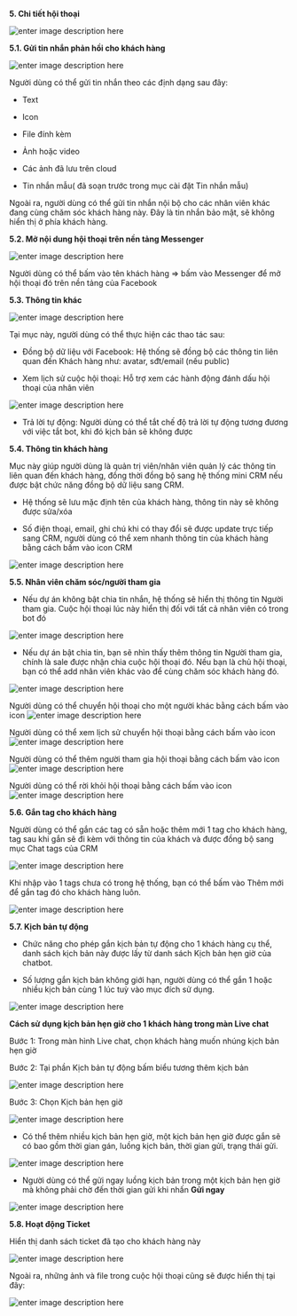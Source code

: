 **5. Chi tiết hội thoại**

![enter image description here](https://chatbizfly.mediacdn.vn/2022/07/08/chatbot/img_84jpg1657270023.jpg)

**5.1. Gửi tin nhắn phản hồi cho khách hàng**

![enter image description here](https://chatbizfly.mediacdn.vn/2022/07/08/chatbot/img_80jpg1657265117.jpg)

Người dùng có thể gửi tin nhắn theo các định dạng sau đây:

- Text

- Icon

- File đính kèm

- Ảnh hoặc video

- Các ảnh đã lưu trên cloud

- Tin nhắn mẫu( đã soạn trước trong mục cài đặt Tin nhắn mẫu)

Ngoài ra, người dùng có thể gửi tin nhắn nội bộ cho các nhân viên khác đang cùng chăm sóc khách hàng này. Đây là tin nhắn bảo mật, sẽ không hiển thị ở phía khách hàng.

**5.2.  Mở nội dung hội thoại trên nền tảng Messenger**

![enter image description here](https://chatbizfly.mediacdn.vn/2022/07/08/chatbot/img_81jpg1657266424.jpg)

Người dùng có thể bấm vào tên khách hàng => bấm vào Messenger để mở hội thoại đó trên nền tảng của Facebook

**5.3. Thông tin khác**

![enter image description here](https://chatbizfly.mediacdn.vn/2022/07/08/chatbot/img_82jpg1657266892.jpg)

Tại mục này, người dùng có thể thực hiện các thao tác sau:

- Đồng bộ dữ liệu với Facebook: Hệ thống sẽ đồng bộ các thông tin liên quan đến Khách hàng như: avatar, sđt/email (nếu public)

- Xem lịch sử cuộc hội thoại: Hỗ trợ xem các hành động đánh dấu hội thoại của nhân viên

![enter image description here](https://chatbizfly.mediacdn.vn/2022/07/08/chatbot/img_83jpg1657267172.jpg)

- Trả lời tự động: Người dùng có thể tắt chế độ trả lời tự động tương đương với việc tắt bot, khi đó kịch bản sẽ không được 

**5.4. Thông tin khách hàng**

Mục này giúp người dùng là quản trị viên/nhân viên quản lý các thông tin liên quan đến khách hàng, đồng thời đồng bộ sang hệ thống mini CRM nếu được bật chức năng đồng bộ dữ liệu sang CRM.

- Hệ thống sẽ lưu mặc định tên của khách hàng, thông tin này sẽ không được sửa/xóa

- Số điện thoại, email, ghi chú khi có thay đổi sẽ được update trực tiếp sang CRM, người dùng có thể xem nhanh thông tin của khách hàng bằng cách bấm vào icon CRM

![enter image description here](https://chatbizfly.mediacdn.vn/2022/07/08/chatbot/img_85jpg1657270165.jpg)

**5.5. Nhân viên chăm sóc/người tham gia**

- Nếu dự án không bật chia tin nhắn, hệ thống sẽ hiển thị thông tin Người tham gia. Cuộc hội thoại lúc này hiển thị đối với tất cả nhân viên có trong bot đó

![enter image description here](https://chatbizfly.mediacdn.vn/2022/07/08/chatbot/img_86jpg1657270237.jpg)

- Nếu dự án bật chia tin, bạn sẽ nhìn thấy thêm thông tin Người tham gia, chính là sale được nhận chia cuộc hội thoại đó. Nếu bạn là chủ hội thoại, bạn có thể add nhân viên khác vào để cùng chăm sóc khách hàng đó. 

![enter image description here](https://chatbizfly.mediacdn.vn/2022/07/08/chatbot/img_87jpg1657270302.jpg)

Người dùng có thể chuyển hội thoại cho một người khác bằng cách bấm vào icon ![enter image description here](https://chatbizfly.mediacdn.vn/2022/07/08/chatbot/img_88jpg1657270378.jpg)

Người dùng có thể xem lịch sử chuyển  hội thoại  bằng cách bấm vào icon ![enter image description here](https://chatbizfly.mediacdn.vn/2022/07/08/chatbot/img_89jpg1657270515.jpg)

Người dùng có thể thêm người tham gia hội thoại bằng cách bấm vào icon ![enter image description here](https://chatbizfly.mediacdn.vn/2022/07/08/chatbot/img_90jpg1657270568.jpg)

Người dùng có thể rời khỏi hội thoại bằng cách bấm vào icon ![enter image description here](https://chatbizfly.mediacdn.vn/2022/12/28/chatbot/img_outroomjpg1672216470.jpg)

**5.6. Gắn tag cho khách hàng**

Người dùng có thể gắn các tag có sẵn hoặc thêm mới 1 tag cho khách hàng, tag sau khi gắn sẽ đi kèm với thông tin của khách và được đồng bộ sang mục Chat tags của CRM 

![enter image description here](https://chatbizfly.mediacdn.vn/2022/07/08/chatbot/img_91jpg1657270645.jpg)

Khi nhập vào 1 tags chưa có trong hệ thống, bạn có thể bấm vào Thêm mới để gắn tag đó cho khách hàng luôn.

![enter image description here](https://chatbizfly.mediacdn.vn/2022/07/08/chatbot/img_92jpg1657270757.jpg)

**5.7. Kịch bản tự động**

 - Chức năng cho phép gắn kịch bản tự động cho 1 khách hàng cụ thể, danh sách kịch bản này được lấy từ danh sách Kịch bản hẹn giờ của chatbot. 
 
- Số lượng gắn kịch bản không giới hạn, người dùng có thể gắn 1 hoặc nhiều kịch bản cùng 1 lúc tuỳ vào mục đích sử dụng.
 
![enter image description here](https://chatbizfly.mediacdn.vn/2022/12/12/chatbot/img_Screenshot1png1670828802.png) 
 
**Cách sử dụng kịch bản hẹn giờ cho 1 khách hàng trong màn Live chat**

Bước 1: Trong màn hình Live chat, chọn khách hàng muốn nhúng kịch bản hẹn giờ

Bước 2: Tại phần Kịch bản tự động bấm biểu tương thêm kịch bản

![enter image description here](https://chatbizfly.mediacdn.vn/2022/12/12/chatbot/img_Screenshot2png1670829903.png)

Bước 3: Chọn Kịch bản hẹn giờ 

![enter image description here](https://chatbizfly.mediacdn.vn/2022/12/12/chatbot/img_Screenshot3png1670829972.png)

 - Có thể thêm nhiều kịch bản hẹn giờ, một kịch bản hẹn giờ được gắn sẽ có bao gồm thời gian gán, luồng kịch bản, thời gian gửi, trạng thái gửi.
 
 ![enter image description here](https://chatbizfly.mediacdn.vn/2022/12/12/chatbot/img_Screenshot5png1670830473.png)
 
 - Người dùng có thể gửi ngay luồng kịch bản trong một kịch bản hẹn giờ mà không phải chờ đến thời gian gửi khi nhấn **Gửi ngay**

 ![enter image description here](https://chatbizfly.mediacdn.vn/2022/12/12/chatbot/img_Screenshot4png1670830347.png)


**5.8. Hoạt động Ticket** 

Hiển thị danh sách ticket đã tạo cho khách hàng này

![enter image description here](https://chatbizfly.mediacdn.vn/2022/07/08/chatbot/img_93jpg1657271615.jpg)

Ngoài ra, những ảnh và file trong cuộc hội thoại cũng sẽ được hiển thị tại đây:

![enter image description here](https://static8.muarecdn.com/original/muare/images/2020/12/26/5827656_35.jpg)













